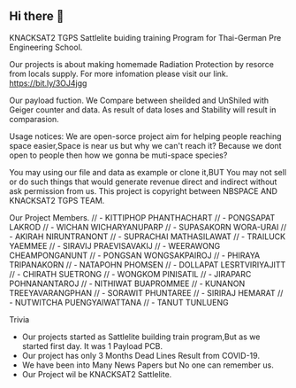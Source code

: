 ## Hi there 👋


KNACKSAT2 TGPS
Sattlelite buiding training Program for Thai-German Pre Engineering School.

Our projects is about making homemade Radiation Protection by resorce from locals supply.
For more infomation please visit our link. https://bit.ly/3OJ4jgg

Our payload fuction.
We Compare between sheilded and UnShiled with Geiger counter and data.
As result of data loses and Stability will result in comparasion.

Usage notices:
We are open-sorce project aim for helping people reaching space easier,Space is near us but why we can't reach it? 
Because we dont open to people then how we gonna be muti-space species?

You may using our file and data as example or clone it,BUT You may not sell or do such things that would generate revenue direct and indirect without ask permission from us. This project is copyright between NBSPACE AND KNACKSAT2 TGPS TEAM.

Our Project Members.
//                   - KITTIPHOP  PHANTHACHART
//                   - PONGSAPAT  LAKROD
//                   - WICHAN     WICHARYANUPARP
//                   - SUPASAKORN WORA-URAI
//                   - AKIRAH     NIRUNTRANONT
//                   - SUPRACHAI  MATHASILAWAT
//                   - TRAILUCK   YAEMMEE
//                   - SIRAVIJ    PRAEVISAVAKIJ
//                   - WEERAWONG  CHEAMPONGANUNT
//                   - PONGSAN    WONGSAKPAIROJ
//                   - PHIRAYA    TRIPANAKORN
//                   - NATAPOHN   PHOMSEN
//                   - DOLLAPAT   LESRTVIRIYAJITT
//                   - CHIRATH    SUETRONG
//                   - WONGKOM    PINISATIL
//                   - JIRAPARC   POHNANANTAROJ
//                   - NITHIWAT   BUAPROMMEE
//                   - KUNANON    TREEYAVARANGPHAN
//                   - SORAWIT    PHUNTAREE
//                   - SIRIRAJ    HEMARAT
//                   - NUTWITCHA  PUENGYAIWATTANA
//                   - TANUT      TUNLUENG
  
Trivia
- Our projects started as Sattlelite building train program,But as we started first day. It was 1 Payload PCB.
- Our project has only 3 Months Dead Lines Result from COVID-19.
- We have been into Many News Papers but No one can remember us.
- Our Project wil be KNACKSAT2 Sattlelite.
  
  
<!-- 

**Here are some ideas to get you started:**

🙋‍♀️ A short introduction - what is your organization all about?
🌈 Contribution guidelines - how can the community get involved?
👩‍💻 Useful resources - where can the community find your docs? Is there anything else the community should know?
🍿 Fun facts - what does your team eat for breakfast?
🧙 Remember, you can do mighty things with the power of [Markdown](https://docs.github.com/github/writing-on-github/getting-started-with-writing-and-formatting-on-github/basic-writing-and-formatting-syntax)
-->
